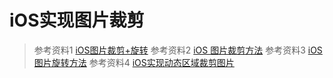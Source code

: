 # iOS实现图片裁剪

> 参考资料1 [iOS图片裁剪+旋转](http://www.cnblogs.com/silence-cnblogs/p/6516593.html)
> 参考资料2 [iOS 图片裁剪方法](http://www.cnblogs.com/silence-cnblogs/p/6490037.html)
> 参考资料3 [iOS 图片旋转方法](http://www.cnblogs.com/silence-cnblogs/p/6496564.html)
> 参考资料4 [iOS实现动态区域裁剪图片](https://zhuanlan.zhihu.com/p/31523713)